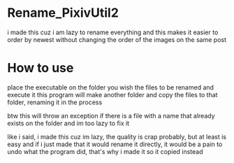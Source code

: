 # Rename_PixivUtil2
i made this cuz i am lazy to rename everything and this makes it easier to order by newest without changing the order of the images on the same post
# How to use
place the executable on the folder you wish the files to be renamed and execute it
this program will make another folder and copy the files to that folder, renaming it in the process

btw this will throw an exception if there is a file with a name that already exists on the folder and im too lazy to fix it

like i said, i made this cuz im lazy, the quality is crap probably,
but at least is easy and if i just made that it would rename it directly, it would be a pain to undo what the program did,
that's why i made it so it copied instead
